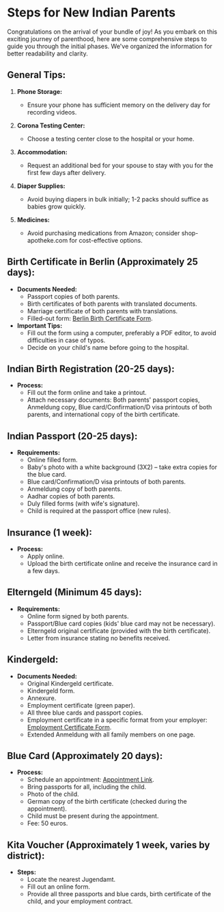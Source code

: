 # Steps for New Indian Parents

Congratulations on the arrival of your bundle of joy! As you embark on this exciting journey of parenthood, here are some comprehensive steps to guide you through the initial phases. We've organized the information for better readability and clarity.

## General Tips:

1. **Phone Storage:**
   - Ensure your phone has sufficient memory on the delivery day for recording videos.

2. **Corona Testing Center:**
   - Choose a testing center close to the hospital or your home.

3. **Accommodation:**
   - Request an additional bed for your spouse to stay with you for the first few days after delivery.

4. **Diaper Supplies:**
   - Avoid buying diapers in bulk initially; 1-2 packs should suffice as babies grow quickly.

5. **Medicines:**
   - Avoid purchasing medications from Amazon; consider shop-apotheke.com for cost-effective options.

## Birth Certificate in Berlin (Approximately 25 days):

- **Documents Needed:**
  - Passport copies of both parents.
  - Birth certificates of both parents with translated documents.
  - Marriage certificate of both parents with translations.
  - Filled-out form: [Berlin Birth Certificate Form](https://www.berlin.de/ba-charlottenburg-wilmersdorf/verwaltung/aemter/buergerdienste/standesamt/geburtenregister/namenserklarung_kind.pdf).
- **Important Tips:**
  - Fill out the form using a computer, preferably a PDF editor, to avoid difficulties in case of typos.
  - Decide on your child's name before going to the hospital.

## Indian Birth Registration (20-25 days):

- **Process:**
  - Fill out the form online and take a printout.
  - Attach necessary documents: Both parents' passport copies, Anmeldung copy, Blue card/Confirmation/D visa printouts of both parents, and international copy of the birth certificate.

## Indian Passport (20-25 days):

- **Requirements:**
  - Online filled form.
  - Baby's photo with a white background (3X2) – take extra copies for the blue card.
  - Blue card/Confirmation/D visa printouts of both parents.
  - Anmeldung copy of both parents.
  - Aadhar copies of both parents.
  - Duly filled forms (with wife's signature).
  - Child is required at the passport office (new rules).

## Insurance (1 week):

- **Process:**
  - Apply online.
  - Upload the birth certificate online and receive the insurance card in a few days.

## Elterngeld (Minimum 45 days):

- **Requirements:**
  - Online form signed by both parents.
  - Passport/Blue card copies (kids' blue card may not be necessary).
  - Elterngeld original certificate (provided with the birth certificate).
  - Letter from insurance stating no benefits received.

## Kindergeld:

- **Documents Needed:**
  - Original Kindergeld certificate.
  - Kindergeld form.
  - Annexure.
  - Employment certificate (green paper).
  - All three blue cards and passport copies.
  - Employment certificate in a specific format from your employer: [Employment Certificate Form](https://romde.eu/documente/pdf/036/Arbeitgeberbescheinigung.pdf).
  - Extended Anmeldung with all family members on one page.

## Blue Card (Approximately 20 days):

- **Process:**
  - Schedule an appointment: [Appointment Link](https://service.berlin.de/dienstleistung/324269/en/).
  - Bring passports for all, including the child.
  - Photo of the child.
  - German copy of the birth certificate (checked during the appointment).
  - Child must be present during the appointment.
  - Fee: 50 euros.

## Kita Voucher (Approximately 1 week, varies by district):

- **Steps:**
  - Locate the nearest Jugendamt.
  - Fill out an online form.
  - Provide all three passports and blue cards, birth certificate of the child, and your employment contract.
